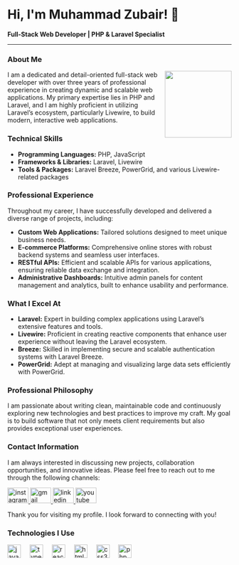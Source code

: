 # Hi, I'm Muhammad Zubair! 👋

**Full-Stack Web Developer | PHP & Laravel Specialist**

---

### About Me

<img align="right" height="150" src="https://avatars.githubusercontent.com/u/92684758?s=400&u=ba488e810607ede0e407c5f1dfe1653a7a13213f&v=4" />

I am a dedicated and detail-oriented full-stack web developer with over three years of professional experience in creating dynamic and scalable web applications. My primary expertise lies in PHP and Laravel, and I am highly proficient in utilizing Laravel’s ecosystem, particularly Livewire, to build modern, interactive web applications.



### Technical Skills

- **Programming Languages:** PHP, JavaScript
- **Frameworks & Libraries:** Laravel, Livewire
- **Tools & Packages:** Laravel Breeze, PowerGrid, and various Livewire-related packages

### Professional Experience

Throughout my career, I have successfully developed and delivered a diverse range of projects, including:

- **Custom Web Applications:** Tailored solutions designed to meet unique business needs.
- **E-commerce Platforms:** Comprehensive online stores with robust backend systems and seamless user interfaces.
- **RESTful APIs:** Efficient and scalable APIs for various applications, ensuring reliable data exchange and integration.
- **Administrative Dashboards:** Intuitive admin panels for content management and analytics, built to enhance usability and performance.

### What I Excel At

- **Laravel:** Expert in building complex applications using Laravel’s extensive features and tools.
- **Livewire:** Proficient in creating reactive components that enhance user experience without leaving the Laravel ecosystem.
- **Breeze:** Skilled in implementing secure and scalable authentication systems with Laravel Breeze.
- **PowerGrid:** Adept at managing and visualizing large data sets efficiently with PowerGrid.

### Professional Philosophy

I am passionate about writing clean, maintainable code and continuously exploring new technologies and best practices to improve my craft. My goal is to build software that not only meets client requirements but also provides exceptional user experiences.

### Contact Information

I am always interested in discussing new projects, collaboration opportunities, and innovative ideas. Please feel free to reach out to me through the following channels:

<div align="left">
  <a href="https://www.instagram.com/hashhives" target="_blank">
    <img src="https://raw.githubusercontent.com/maurodesouza/profile-readme-generator/master/src/assets/icons/social/instagram/default.svg" width="47" height="35" alt="instagram logo" />
  </a>
  <a href="mailto:mr.php9824@gmail.com" target="_blank">
    <img src="https://raw.githubusercontent.com/maurodesouza/profile-readme-generator/master/src/assets/icons/social/gmail/default.svg" width="47" height="35" alt="gmail logo" />
  </a>
  <a href="https://www.linkedin.com/in/muhammad-zubair-4832051b3?utm_source=share&utm_campaign=share_via&utm_content=profile&utm_medium=android_app" target="_blank">
    <img src="https://raw.githubusercontent.com/maurodesouza/profile-readme-generator/master/src/assets/icons/social/linkedin/default.svg" width="47" height="35" alt="linkedin logo" />
  </a>
  <img src="https://raw.githubusercontent.com/maurodesouza/profile-readme-generator/master/src/assets/icons/social/youtube/default.svg" width="47" height="35" alt="youtube logo" />
</div>

Thank you for visiting my profile. I look forward to connecting with you!

### Technologies I Use

<div align="left">
  <img src="https://cdn.jsdelivr.net/gh/devicons/devicon/icons/javascript/javascript-original.svg" height="30" alt="javascript logo" />
  <img width="12" />
  <img src="https://cdn.jsdelivr.net/gh/devicons/devicon/icons/typescript/typescript-original.svg" height="30" alt="typescript logo" />
  <img width="12" />
  <img src="https://cdn.jsdelivr.net/gh/devicons/devicon/icons/react/react-original.svg" height="30" alt="react logo" />
  <img width="12" />
  <img src="https://cdn.jsdelivr.net/gh/devicons/devicon/icons/html5/html5-original.svg" height="30" alt="html5 logo" />
  <img width="12" />
  <img src="https://cdn.jsdelivr.net/gh/devicons/devicon/icons/css3/css3-original.svg" height="30" alt="css3 logo" />
  <img width="12" />
  <img src="https://cdn.jsdelivr.net/gh/devicons/devicon/icons/php/php-original.svg" height="30" alt="php logo" />
</div>
